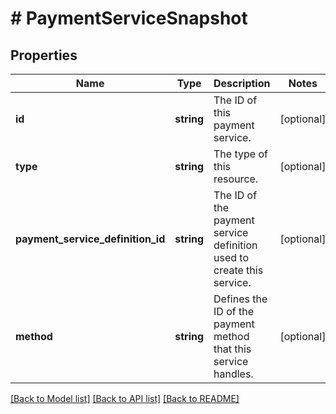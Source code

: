 # # PaymentServiceSnapshot

## Properties

Name | Type | Description | Notes
------------ | ------------- | ------------- | -------------
**id** | **string** | The ID of this payment service. | [optional]
**type** | **string** | The type of this resource. | [optional]
**payment_service_definition_id** | **string** | The ID of the payment service definition used to create this service. | [optional]
**method** | **string** | Defines the ID of the payment method that this service handles. | [optional]

[[Back to Model list]](../../README.md#models) [[Back to API list]](../../README.md#endpoints) [[Back to README]](../../README.md)

